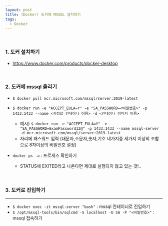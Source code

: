 ```yaml
---
layout: post
title: (Docker) 도커에 MSSQL 설치하기
tags:
  - Docker
---
```


<br>

### 1. 도커 설치하기

- https://www.docker.com/products/docker-desktop

<br>

### 2. 도커에 mssql 올리기

- `$ docker pull mcr.microsoft.com/mssql/server:2019-latest`

- `$ docker run -e "ACCEPT_EULA=Y" -e "SA_PASSWORD=<비밀번호>" -p 1433:1433 --name <지정할 컨테이너 이름> -d <컨테이너 이미지 이름>`
  - 예시) `$ docker run -e "ACCEPT_EULA=Y" -e "SA_PASSWORD=ExamPassword12@" -p 1433:1433 --name mssql-server -d mcr.microsoft.com/mssql/server:2019-latest`
  - <your password> 자리에 패스워드 입력 (대문자,소문자,숫자,기호 네가지중 세가지 이상의 조합으로 8자이상의 비밀번호 설정)
- `docker ps -a` : 프로세스 확인하기
  - STATUS에 EXITED라고 나온다면 제대로 실행되지 않고 있는 것!..

<br>

### 3. 도커로 진입하기

---

- `$ docker exec -it mssql-server "bash"` : mssql 컨테이너로 진입하기
- `$ /opt/mssql-tools/bin/sqlcmd -S localhost -U SA -P "<비밀번호>"` : mssql 접속하기


